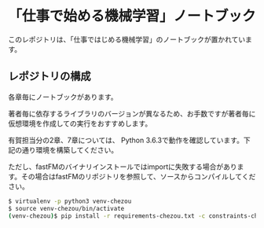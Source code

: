 # 「仕事で始める機械学習」ノートブック

このレポジトリは、「仕事ではじめる機械学習」のノートブックが置かれています。

## レポジトリの構成

各章毎にノートブックがあります。

著者毎に依存するライブラリのバージョンが異なるため、お手数ですが著者毎に仮想環境を作成しての実行をおすすめします。

有賀担当分の2章、7章については、 Python 3.6.3で動作を確認しています。下記の通り環境を構築してください。

ただし、fastFMのバイナリインストールではimportに失敗する場合があります。その場合はfastFMのリポジトリを参照して、ソースからコンパイルしてください。

```sh
$ virtualenv -p python3 venv-chezou
$ source venv-chezou/bin/activate
(venv-chezou)$ pip install -r requirements-chezou.txt -c constraints-chezou.txt
```

